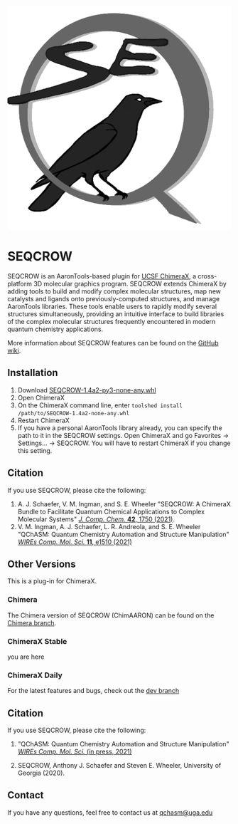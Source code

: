 ![SEQCROW](SEQCROW.png)
# SEQCROW
SEQCROW is an AaronTools-based plugin for <a href="https://www.cgl.ucsf.edu/chimerax/" target="_blank">UCSF ChimeraX</a>, a cross-platform 3D molecular graphics program.
SEQCROW extends ChimeraX by adding tools to build and modify complex molecular structures, map new catalysts and ligands onto previously-computed structures, and manage AaronTools libraries.
These tools enable users to rapidly modify several structures simultaneously, providing an intuitive interface to build libraries of the complex molecular structures frequently encountered in modern quantum chemistry applications.

More information about SEQCROW features can be found on the [GitHub wiki](https://github.com/QChASM/SEQCROW/wiki).

## Installation
1. Download <a href="https://github.com/QChASM/SEQCROW/raw/dev/dist/SEQCROW-1.4a2-py3-none-any.whl">SEQCROW-1.4a2-py3-none-any.whl</a>
2. Open ChimeraX
3. On the ChimeraX command line, enter `toolshed install /path/to/SEQCROW-1.4a2-none-any.whl`
4. Restart ChimeraX
5. If you have a personal AaronTools library already, you can specify the path to it in the SEQCROW settings. Open ChimeraX and go Favorites &rarr; Settings... &rarr; SEQCROW. You will have to restart ChimeraX if you change this setting. 


## Citation
If you use SEQCROW, please cite the following:

1. A. J. Schaefer, V. M. Ingman, and S. E. Wheeler "SEQCROW: A ChimeraX Bundle to Facilitate Quantum Chemical Applications to Complex Molecular Systems" <a href="http://dx.doi.org/10.1002/jcc.26700" target="_blank"><i>J. Comp. Chem.</i> <b>42</b>, 1750 (2021)</a>.
2. V. M. Ingman, A. J. Schaefer, L. R. Andreola, and S. E. Wheeler "QChASM: Quantum Chemistry Automation and Structure Manipulation" <a href="http://dx.doi.org/10.1002/wcms.1510" target="_blank"><i>WIREs Comp. Mol. Sci.</i> <b>11</b>, e1510 (2021)</a>

## Other Versions
This is a plug-in for ChimeraX.

### Chimera
The Chimera version of SEQCROW (ChimAARON) can be found on the [Chimera branch](https://github.com/QChASM/ChimAARON/tree/Chimera).

### ChimeraX Stable
you are here

### ChimeraX Daily
For the latest features and bugs, check out the [dev branch](https://github.com/QChASM/ChimAARON/tree/dev)

## Citation
If you use SEQCROW, please cite the following:

1. "QChASM: Quantum Chemistry Automation and Structure Manipulation" <a href="http://dx.doi.org/10.1002/wcms.1510" target="_blank"><i>WIREs Comp. Mol. Sci.</i> (in press, 2021)</a>

2. SEQCROW, Anthony J. Schaefer and Steven E. Wheeler, University of Georgia (2020).

## Contact
If you have any questions, feel free to contact us at qchasm@uga.edu
